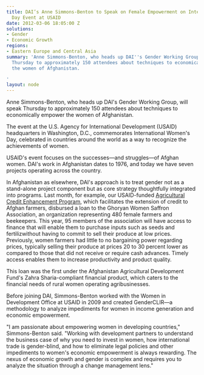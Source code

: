 ```yaml
---
title: DAI’s Anne Simmons-Benton to Speak on Female Empowerment on International Women’s
  Day Event at USAID
date: 2012-03-06 18:05:00 Z
solutions:
- Gender
- Economic Growth
regions:
- Eastern Europe and Central Asia
summary: 'Anne Simmons-Benton, who heads up DAI''s Gender Working Group, will speak
  Thursday to approximately 150 attendees about techniques to economically empower
  the women of Afghanistan.

'
layout: node
---
```


Anne Simmons-Benton, who heads up DAI's Gender Working Group, will speak Thursday to approximately 150 attendees about techniques to economically empower the women of Afghanistan.

The event at the U.S. Agency for International Development (USAID) headquarters in Washington, D.C., commemorates International Women's Day, celebrated in countries around the world as a way to recognize the achievements of women.

USAID's event focuses on the successes—and struggles—of Afghan women. DAI's work in Afghanistan dates to 1976, and today we have seven projects operating across the country.

In Afghanistan as elsewhere, DAI's approach is to treat gender not as a stand-alone project component but as core strategy thoughtfully integrated into programs. Last month, for example, our USAID-funded [Agricultural Credit Enhancement Program](/our-work/projects/afghanistan-agricultural-credit-enhancement-program-i-ii-ace), which facilitates the extension of credit to Afghan farmers, disbursed a loan to the Ghoryan Women Saffron Association, an organization representing 480 female farmers and beekeepers. This year, 95 members of the association will have access to finance that will enable them to purchase inputs such as seeds and fertilizwithout having to commit to sell their produce at low prices. Previously, women farmers had little to no bargaining power regarding prices, typically selling their produce at prices 20 to 30 percent lower as compared to those that did not receive or require cash advances. Timely access enables them to increase productivity and product quality.

This loan was the first under the Afghanistan Agricultural Development Fund's Zahra Sharia-compliant financial product, which caters to the financial needs of rural women operating agribusinesses.

Before joining DAI, Simmons-Benton worked with the Women in Development Office at USAID in 2009 and created GenderCLIR—a methodology to analyze impediments for women in income generation and economic empowerment.

"I am passionate about empowering women in developing countries," Simmons-Benton said. "Working with development partners to understand the business case of why you need to invest in women, how international trade is gender-blind, and how to eliminate legal policies and other impediments to women's economic empowerment is always rewarding. The nexus of economic growth and gender is complex and requires you to analyze the situation through a change management lens."